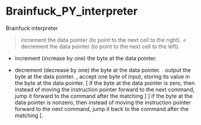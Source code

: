 # Brainfuck_PY_interpreter
 
Brainfuck interpreter

> increment the data pointer (to point to the next cell to the right).
< decrement the data pointer (to point to the next cell to the left).
+ increment (increase by one) the byte at the data pointer.
- decrement (decrease by one) the byte at the data pointer.
. output the byte at the data pointer.
, accept one byte of input, storing its value in the byte at the data pointer.
[ if the byte at the data pointer is zero, then instead of moving the instruction pointer forward to the next command, jump it forward to the command after the matching
]
] if the byte at the data pointer is nonzero, then instead of moving the instruction pointer forward to the next command, jump it back to the command after the matching [.
